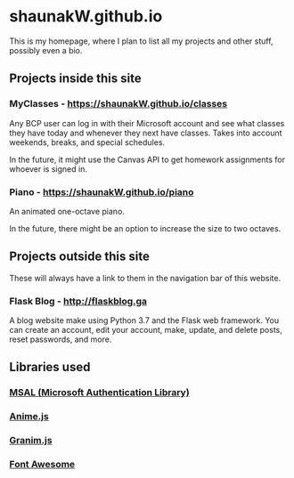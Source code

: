 # shaunakW.github.io
This is my homepage, where I plan to list all my projects and other stuff, possibly even a bio.

## Projects inside this site

### MyClasses - https://shaunakW.github.io/classes
Any BCP user can log in with their Microsoft account and see what classes they have today and whenever they next have classes.
Takes into account weekends, breaks, and special schedules.

In the future, it might use the Canvas API to get homework assignments for whoever is signed in.

### Piano - https://shaunakW.github.io/piano
An animated one-octave piano.

In the future, there might be an option to increase the size to two octaves.

## Projects outside this site
These will always have a link to them in the navigation bar of this website.

### Flask Blog - http://flaskblog.ga
A blog website make using Python 3.7 and the Flask web framework.
You can create an account, edit your account, make, update, and delete posts, reset passwords, and more.

## Libraries used

### [MSAL (Microsoft Authentication Library)](https://github.com/AzureAD/microsoft-authentication-library-for-js)
### [Anime.js](https://animejs.com/)
### [Granim.js](https://sarcadass.github.io/granim.js/)
### [Font Awesome](https://fontawesome.com/)

